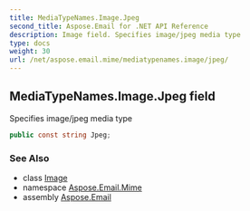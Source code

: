 ```yaml
---
title: MediaTypeNames.Image.Jpeg
second_title: Aspose.Email for .NET API Reference
description: Image field. Specifies image/jpeg media type
type: docs
weight: 30
url: /net/aspose.email.mime/mediatypenames.image/jpeg/
---
```

## MediaTypeNames.Image.Jpeg field

Specifies image/jpeg media type

```csharp
public const string Jpeg;
```

### See Also

* class [Image](../)
* namespace [Aspose.Email.Mime](../../mediatypenames.image/)
* assembly [Aspose.Email](../../../)


